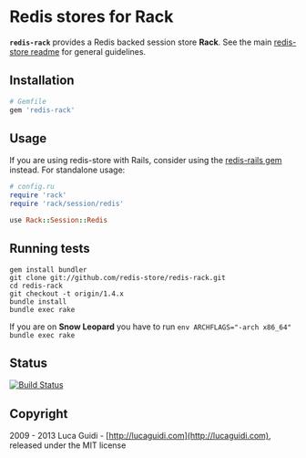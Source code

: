 # Redis stores for Rack

__`redis-rack`__ provides a Redis backed session store __Rack__. See the main [redis-store readme](https://github.com/redis-store/redis-store) for general guidelines.

## Installation

```ruby
# Gemfile
gem 'redis-rack'
```

## Usage

If you are using redis-store with Rails, consider using the [redis-rails gem](https://github.com/redis-store/redis-rails) instead. For standalone usage:

```ruby
# config.ru
require 'rack'
require 'rack/session/redis'

use Rack::Session::Redis
```

## Running tests

```shell
gem install bundler
git clone git://github.com/redis-store/redis-rack.git
cd redis-rack
git checkout -t origin/1.4.x
bundle install
bundle exec rake
```

If you are on **Snow Leopard** you have to run `env ARCHFLAGS="-arch x86_64" bundle exec rake`

## Status

[![Build Status](https://secure.travis-ci.org/redis-store/redis-rack.png?branch=1.4.x)](http://travis-ci.org/jodosha/redis-rack?branch=1.4.x)

## Copyright

2009 - 2013 Luca Guidi - [http://lucaguidi.com](http://lucaguidi.com), released under the MIT license
